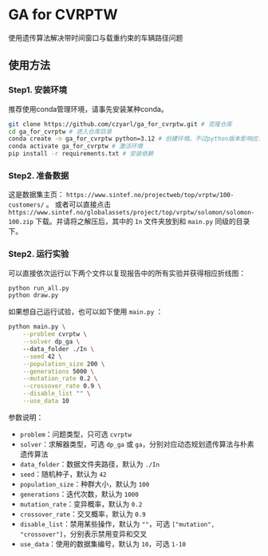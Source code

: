 # GA for CVRPTW

使用遗传算法解决带时间窗口与载重约束的车辆路径问题

## 使用方法

### Step1. 安装环境

推荐使用conda管理环境，请事先安装某种conda。

```bash
git clone https://github.com/czyarl/ga_for_cvrptw.git # 克隆仓库
cd ga_for_cvrptw # 进入仓库目录
conda create -n ga_for_cvrptw python=3.12 # 创建环境。不过python版本影响应该不大
conda activate ga_for_cvrptw # 激活环境
pip install -r requirements.txt # 安装依赖
```

### Step2. 准备数据

这是数据集主页： `https://www.sintef.no/projectweb/top/vrptw/100-customers/` 。
或者可以直接点击 `https://www.sintef.no/globalassets/project/top/vrptw/solomon/solomon-100.zip` 下载。并请将之解压后，其中的 `In` 文件夹放到和 `main.py` 同级的目录下。

### Step2. 运行实验

可以直接依次运行以下两个文件以复现报告中的所有实验并获得相应折线图：

```bash
python run_all.py
python draw.py
```

如果想自己运行试验，也可以如下使用 `main.py` ：
```bash
python main.py \
	--problem cvrptw \
	--solver dp_ga \ 
	--data_folder ./In \
	--seed 42 \
	--population_size 200 \
	--generations 5000 \
	--mutation_rate 0.2 \
	--crossover_rate 0.9 \
	--disable_list "" \
	--use_data 10
``` 

参数说明：
- `problem`：问题类型，只可选 `cvrptw`
- `solver`：求解器类型，可选 `dp_ga` 或 `ga`，分别对应动态规划遗传算法与朴素遗传算法
- `data_folder`：数据文件夹路径，默认为 `./In`
- `seed`：随机种子，默认为 `42`
- `population_size`：种群大小，默认为 `100`
- `generations`：迭代次数，默认为 `1000`
- `mutation_rate`：变异概率，默认为 `0.2`
- `crossover_rate`：交叉概率，默认为 `0.9`
- `disable_list`：禁用某些操作，默认为 `""`，可选 `["mutation", "crossover"]`，分别表示禁用变异和交叉
- `use_data`：使用的数据集编号，默认为 `10`，可选 `1-10`

